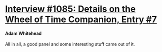 # [Interview #1085: Details on the Wheel of Time Companion, Entry #7](https://www.theoryland.com/intvmain.php?i=1085#7)

#### Adam Whitehead

All in all, a good panel and some interesting stuff came out of it.

